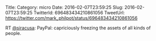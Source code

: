 Title: 
Category: micro
Date: 2016-02-07T23:59:25
Slug: 2016-02-07T23:59:25
TwitterId: 696483434210861056
TweetUrl: https://twitter.com/mark_philpot/status/696483434210861056

RT [@siracusa](https://twitter.com/siracusa): PayPal: capriciously freezing the assets of all kinds of people.